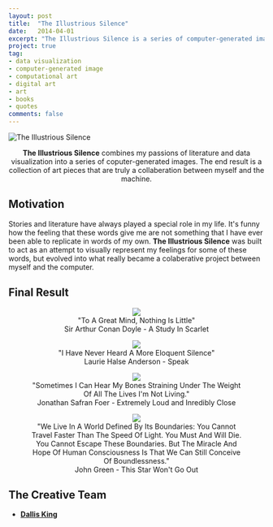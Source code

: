 ```yaml
---
layout: post
title:  "The Illustrious Silence"
date:   2014-04-01
excerpt: "The Illustrious Silence is a series of computer-generated images, visualizing alphabetical data from personally touching pieces of litterature."
project: true
tag:
- data visualization
- computer-generated image
- computational art
- digital art
- art
- books
- quotes
comments: false
---
```


![The Illustrious Silence](https://raw.githubusercontent.com/itsonlydallis/itsonlydallis.github.io/master/assets/img/TheIllustriousSilence/title.jpg)    
    
<center><b>The Illustrious Silence</b> combines my passions of literature and data visualization into a series of coputer-generated images. The end result is a collection of art pieces that are truly a collaberation between myself and the machine.
</center>
      
## Motivation
  
Stories and literature have always played a special role in my life. It's funny how the feeling that these words give me are not something that I have ever been able to replicate in words of my own. <b>The Illustrious Silence</b> was built to act as an attempt to visually represent my feelings for some of these words, but evolved into what really became a colaberative project between myself and the computer.


## Final Result

<center>

<figure>
	<img src="https://raw.githubusercontent.com/itsonlydallis/itsonlydallis.github.io/master/assets/img/TheIllustriousSilence/pic1.jpg">
	<figcaption>"To A Great Mind, Nothing Is Little"</figcaption>
	<figcaption>Sir Arthur Conan Doyle - A Study In Scarlet</figcaption>
</figure>

<figure>
	<img src="https://raw.githubusercontent.com/itsonlydallis/itsonlydallis.github.io/master/assets/img/TheIllustriousSilence/pic2.jpg">
	<figcaption>"I Have Never Heard A More Eloquent Silence"</figcaption>
	<figcaption>Laurie Halse Anderson - Speak</figcaption>
</figure>

<figure>
	<img src="https://raw.githubusercontent.com/itsonlydallis/itsonlydallis.github.io/master/assets/img/TheIllustriousSilence/pic3.jpg">
	<figcaption>"Sometimes I Can Hear My Bones Straining Under The Weight Of All The Lives I'm Not Living."</figcaption>
	<figcaption>Jonathan Safran Foer - Extremely Loud and Inredibly Close</figcaption>
</figure>

<figure>
	<img src="https://raw.githubusercontent.com/itsonlydallis/itsonlydallis.github.io/master/assets/img/TheIllustriousSilence/pic4.jpg">
	<figcaption>"We Live In A World Defined By Its Boundaries: You Cannot Travel Faster Than The Speed Of Light. You Must And Will Die. You Cannot Escape These Boundaries. But The Miracle And Hope Of Human Consciousness Is That We Can Still Conceive Of Boundlessness."</figcaption>
	<figcaption>John Green - This Star Won't Go Out</figcaption>
</figure>
</center>

## The Creative Team
* <b><a href="https://twitter.com/Dallis_King"> Dallis King </a></b>

